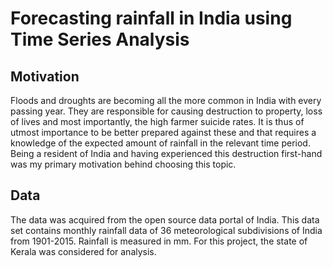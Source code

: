 # Forecasting rainfall in India using Time Series Analysis

## Motivation
Floods and droughts are becoming all the more common in India with every passing year. They are responsible for causing destruction to property, loss of lives and most importantly, the high farmer suicide rates. It is thus of utmost importance to be better prepared against these and that requires a knowledge of the expected amount of rainfall in the relevant time period. Being a resident of India and having experienced this destruction first-hand was my primary motivation behind choosing this topic.

## Data
The data was acquired from the open source data portal of India. This data set contains monthly rainfall data of 36 meteorological subdivisions of India from 1901-2015. Rainfall is measured in mm. For this project, the state of Kerala was considered for analysis.
